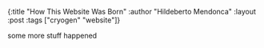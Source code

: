 {:title "How This Website Was Born"
 :author "Hildeberto Mendonca"
 :layout :post
 :tags  ["cryogen" "website"]}

some more stuff happened
